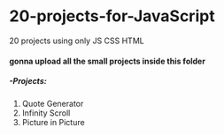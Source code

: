 # 20-projects-for-JavaScript
20 projects using only JS CSS HTML

#### gonna upload all the small projects inside this folder

##### -Projects:
1. Quote Generator
2. Infinity Scroll
3. Picture in Picture
